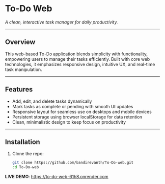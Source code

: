 # To-Do Web
_A clean, interactive task manager for daily productivity._

---

## Overview
This web-based To-Do application blends simplicity with functionality, empowering users to manage their tasks efficiently. Built with core web technologies, it emphasizes responsive design, intuitive UX, and real-time task manipulation.

---

## Features

- Add, edit, and delete tasks dynamically
- Mark tasks as complete or pending with smooth UI updates
- Responsive layout for seamless use on desktops and mobile devices
- Persistent storage using browser localStorage for data retention
- Clean, minimalistic design to keep focus on productivity

---

## Installation

1. Clone the repo:
   ```bash
   git clone https://github.com/bandirevanth/To-Do-web.git
   cd To-Do-web

**LIVE DEMO**: https://to-do-web-61h8.onrender.com
